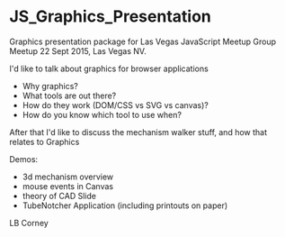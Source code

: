 # JS_Graphics_Presentation
Graphics presentation package for Las Vegas JavaScript Meetup Group
Meetup 22 Sept 2015, Las Vegas NV.

I'd like to talk about graphics for browser applications

- Why graphics?
- What tools are out there?
- How do they work (DOM/CSS vs SVG vs canvas)?
- How do you know which tool to use when?

After that I'd like to discuss the mechanism walker stuff, and how that relates to Graphics

Demos:

- 3d mechanism overview
- mouse events in Canvas
- theory of CAD Slide
- TubeNotcher Application (including printouts on paper)

LB Corney
